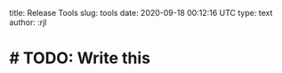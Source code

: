 title: Release Tools
slug: tools
date: 2020-09-18 00:12:16 UTC
type: text
author: :rjl

# # TODO: Write this
